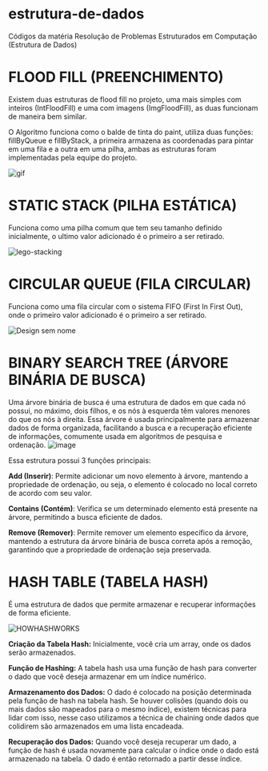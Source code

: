 # estrutura-de-dados
Códigos da matéria Resolução de Problemas Estruturados em Computação (Estrutura de Dados)

# FLOOD FILL (PREENCHIMENTO)
Existem duas estruturas de flood fill no projeto, uma mais simples com inteiros (IntFloodFill) e uma com imagens (ImgFloodFill), as duas funcionam de maneira bem similar.

O Algoritmo funciona como o balde de tinta do paint, utiliza duas funções: fillByQueue e fillByStack, a primeira armazena as coordenadas para pintar em uma fila e a outra em uma pilha, ambas as estruturas foram implementadas pela equipe do projeto.

![gif](https://github.com/gabrielcoffee/estrutura-de-dados/assets/60583301/2b46baba-f0af-48e8-83b7-ba0b03a439c2)

# STATIC STACK (PILHA ESTÁTICA)
Funciona como uma pilha comum que tem seu tamanho definido inicialmente, o ultimo valor adicionado é o primeiro a ser retirado.

![lego-stacking](https://github.com/gabrielcoffee/estrutura-de-dados/assets/60583301/4ab8bc63-c762-4e7b-a518-3e65bdcfbe7f)


# CIRCULAR QUEUE (FILA CIRCULAR)
Funciona como uma fila circular com o sistema FIFO (First In First Out), onde o primeiro valor adicionado é o primeiro a ser retirado.

![Design sem nome](https://github.com/gabrielcoffee/estrutura-de-dados/assets/60583301/65fb78cf-3853-4255-ab26-b2385117dabd)

# BINARY SEARCH TREE (ÁRVORE BINÁRIA DE BUSCA)
Uma árvore binária de busca é uma estrutura de dados em que cada nó possui, no máximo, dois filhos, e os nós à esquerda têm valores menores do que os nós à direita. Essa árvore é usada principalmente para armazenar dados de forma organizada, facilitando a busca e a recuperação eficiente de informações, comumente usada em algoritmos de pesquisa e ordenação.
![image](https://github.com/gabrielcoffee/estrutura-de-dados/assets/60583301/62b5c22d-fa3c-4440-ac1a-f2459e65832e)

Essa estrutura possui 3 funções principais:

**Add (Inserir)**: Permite adicionar um novo elemento à árvore, mantendo a propriedade de ordenação, ou seja, o elemento é colocado no local correto de acordo com seu valor.

**Contains (Contém)**: Verifica se um determinado elemento está presente na árvore, permitindo a busca eficiente de dados.

**Remove (Remover)**: Permite remover um elemento específico da árvore, mantendo a estrutura da árvore binária de busca correta após a remoção, garantindo que a propriedade de ordenação seja preservada.

# HASH TABLE (TABELA HASH)
É uma estrutura de dados que permite armazenar e recuperar informações de forma eficiente.

![HOWHASHWORKS](https://github.com/gabrielcoffee/estrutura-de-dados/assets/60583301/13b32791-03fd-4eac-b303-0da8a817ce48)

**Criação da Tabela Hash:** Inicialmente, você cria um array, onde os dados serão armazenados.

**Função de Hashing:** A tabela hash usa uma função de hash para converter o dado que você deseja armazenar em um índice numérico.

**Armazenamento dos Dados:** O dado é colocado na posição determinada pela função de hash na tabela hash. Se houver colisões (quando dois ou mais dados são mapeados para o mesmo índice), existem técnicas para lidar com isso, nesse caso utilizamos a técnica de chaining onde dados que colidirem são armazenados em uma lista encadeada.

**Recuperação dos Dados:** Quando você deseja recuperar um dado, a função de hash é usada novamente para calcular o índice onde o dado está armazenado na tabela. O dado é então retornado a partir desse índice.
